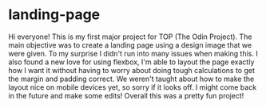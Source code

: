 # landing-page

Hi everyone! This is my first major project for TOP (The Odin Project). The main objective was to create a landing page using a design image that we were given. To my surprise I didn't run into many issues when making this. I also found a new love for using flexbox, I'm able to layout the page exactly how I want it without having to worry about doing tough calculations to get the margin and padding correct. We weren't taught about how to make the layout nice on mobile devices yet, so sorry if it looks off. I might come back in the future and make some edits! Overall this was a pretty fun project!

    